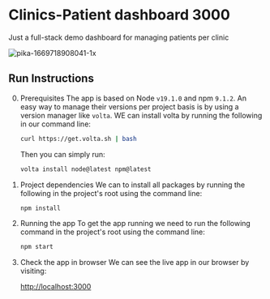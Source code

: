 # Clinics-Patient dashboard 3000

Just a full-stack demo dashboard for managing patients per clinic

![pika-1669718908041-1x](https://user-images.githubusercontent.com/701815/204509689-2db671e1-d359-44ea-a560-7eb4731f7f84.png)

## Run Instructions

0. Prerequisites
    The app is based on Node `v19.1.0` and npm `9.1.2`.
    An easy way to manage their versions per project basis is by using a version manager like `volta`.
    WE can install volta by running the following in our command line:

    ```sh
    curl https://get.volta.sh | bash
    ```

    Then you can simply run:

    ```sh
    volta install node@latest npm@latest
    ```

1. Project dependencies
    We can to install all packages by running the following in the project's root using the command line:

    ```sh
    npm install
    ```

2. Running the app
    To get the app running we need to run the following command in the project's root using the command line:

    ```sh
    npm start
    ```

3. Check the app in browser
    We can see the live app in our browser by visiting:
    
    [http://localhost:3000](http://localhost:3000)
